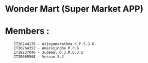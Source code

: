 # Wonder Mart (Super Market APP)
# Members : 
        IT20244170 - Wijegunarathna K.P.S.G.G.
        IT20264352 - Amarasinghe P.P.S
        IT19237046 - Judemal D.J.M.D.J.S
        IT20069568 - Vernan S.J

